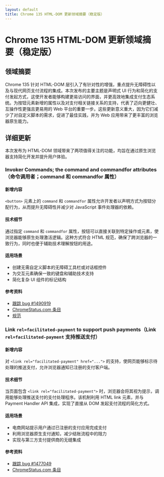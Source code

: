 ```yaml
---
layout: default
title: Chrome 135 HTML-DOM 更新领域摘要（稳定版）
---
```


# Chrome 135 HTML-DOM 更新领域摘要（稳定版）

## 领域摘要

Chrome 135 针对 HTML-DOM 层引入了有针对性的增强，重点提升无障碍性以及与现代网页支付流程的集成。本次发布的主要主题是声明式 UI 行为和简化的支付发起方式，这使开发者能够构建更易访问的界面，并更高效地集成支付生态系统。为按钮元素新增的属性以及对支付相关链接关系的支持，代表了迈向更健壮、互操作性更强且更易用的 Web 平台的重要一步。这些更新意义重大，因为它们减少了对自定义脚本的需求，促进了最佳实践，并为 Web 应用带来了更丰富的浏览器原生能力。

## 详细更新

本次发布为 HTML-DOM 领域带来了两项值得关注的功能，均旨在通过原生浏览器支持简化开发并提升用户体验。

### Invoker Commands; the command and commandfor attributes（命令调用者；command 和 commandfor 属性）

#### 新增内容
`<button>` 元素上的 `command` 和 `commandfor` 属性允许开发者以声明方式为按钮分配行为，从而提升无障碍性并减少对 JavaScript 事件处理器的依赖。

#### 技术细节
通过指定 `command` 和 `commandfor` 属性，按钮可以直接关联到特定操作或元素，使浏览器能够原生处理激活逻辑。这种方式符合 HTML 规范，确保了跨浏览器的一致行为，同时也便于辅助技术理解按钮的用途。

#### 适用场景
- 创建无需自定义脚本的无障碍工具栏或对话框控件
- 为交互元素确保一致的键盘和辅助技术支持
- 简化复杂 UI 组件的标记结构

#### 参考资料
- [跟踪 bug #1490919](https://issues.chromium.org/issues/1490919)
- [ChromeStatus.com 条目](https://chromestatus.com/feature/5142517058371584)
- [规范](https://html.spec.whatwg.org/multipage/form-elements.html#attr-button-commandfor)

### Link `rel=facilitated-payment` to support push payments（Link `rel=facilitated-payment` 支持推送支付）

#### 新增内容
对 `<link rel="facilitated-payment" href="...">` 的支持，使网页能够标示待处理的推送支付，允许浏览器通知已注册的支付客户端。

#### 技术细节
当页面包含 `<link rel="facilitated-payment">` 时，浏览器会将其视为提示，调用能够处理推送支付的支付处理程序。该机制利用 HTML link 元素，并与 Payment Handler API 集成，实现了直接从 DOM 发起支付流程的简化方式。

#### 适用场景
- 电商网站提示用户通过已注册的支付应用完成支付
- 利用浏览器原生支付通知，减少结账流程中的阻力
- 实现与第三方支付提供商的无缝集成

#### 参考资料
- [跟踪 bug #1477049](https://issues.chromium.org/issues/1477049)
- [ChromeStatus.com 条目](https://chromestatus.com/feature/5198846820352000)
